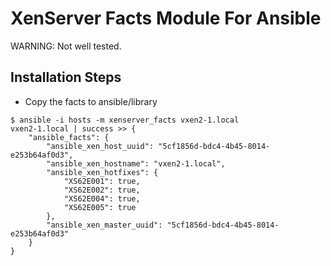 XenServer Facts Module For Ansible
==================================

WARNING: Not well tested.

Installation Steps
------------------

* Copy the facts to ansible/library

```
$ ansible -i hosts -m xenserver_facts vxen2-1.local
vxen2-1.local | success >> {
    "ansible_facts": {
        "ansible_xen_host_uuid": "5cf1856d-bdc4-4b45-8014-e253b64af0d3", 
        "ansible_xen_hostname": "vxen2-1.local", 
        "ansible_xen_hotfixes": {
            "XS62E001": true, 
            "XS62E002": true, 
            "XS62E004": true, 
            "XS62E005": true
        }, 
        "ansible_xen_master_uuid": "5cf1856d-bdc4-4b45-8014-e253b64af0d3"
    }
}
```
